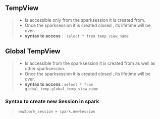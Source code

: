 ## TempView
> * Is accessible only from the sparksession it is created from.
> * Once the sparksession it is created closed , its lifetime will be over.
> * <b>syntax to access</b> : ```
select * from temp_view_name```

## Global TempView
> * Is accessible  from the sparksession it is created from as well as other sparksession.
> *  Once the sparksession it is created closed , its lifetime will be over.
> * <b>syntax to access </b>: `select * from global_temp.global_temp_view_name`




### Syntax to create new Session in spark

> `newSpark_session = spark.newSession`
